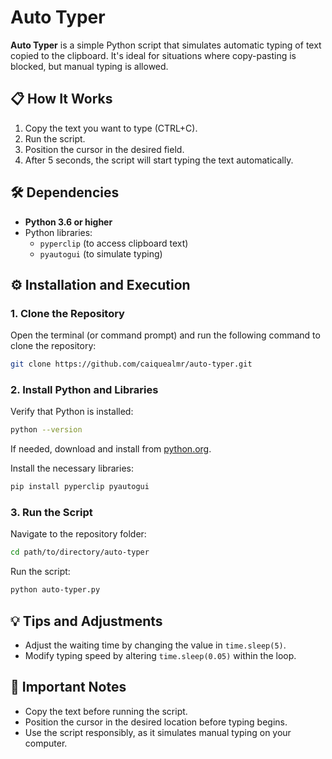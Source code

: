 # Auto Typer

**Auto Typer** is a simple Python script that simulates automatic typing of text copied to the clipboard. It's ideal for situations where copy-pasting is blocked, but manual typing is allowed.

## 📋 How It Works

1. Copy the text you want to type (CTRL+C).
2. Run the script.
3. Position the cursor in the desired field.
4. After 5 seconds, the script will start typing the text automatically.

## 🛠️ Dependencies

- **Python 3.6 or higher**
- Python libraries:
  - `pyperclip` (to access clipboard text)
  - `pyautogui` (to simulate typing)

## ⚙️ Installation and Execution

### 1. Clone the Repository

Open the terminal (or command prompt) and run the following command to clone the repository:

```bash
git clone https://github.com/caiquealmr/auto-typer.git
```

### 2. Install Python and Libraries

Verify that Python is installed:

```bash
python --version
```

If needed, download and install from [python.org](https://www.python.org/).

Install the necessary libraries:

```bash
pip install pyperclip pyautogui
```

### 3. Run the Script

Navigate to the repository folder:

```bash
cd path/to/directory/auto-typer
```

Run the script:

```bash
python auto-typer.py
```

## 💡 Tips and Adjustments

- Adjust the waiting time by changing the value in `time.sleep(5)`.
- Modify typing speed by altering `time.sleep(0.05)` within the loop.

## 🚨 Important Notes

- Copy the text before running the script.
- Position the cursor in the desired location before typing begins.
- Use the script responsibly, as it simulates manual typing on your computer.
